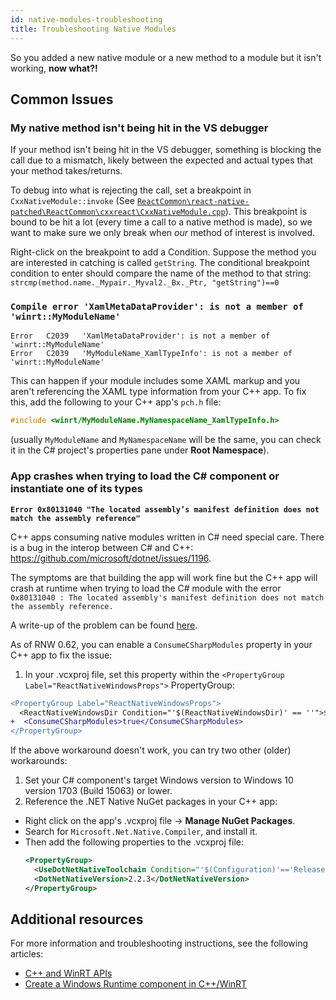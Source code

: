 ```yaml
---
id: native-modules-troubleshooting
title: Troubleshooting Native Modules
---
```


So you added a new native module or a new method to a module but it isn't working, **now what?!**

## Common Issues

### My native method isn't being hit in the VS debugger

If your method isn't being hit in the VS debugger, something is blocking the call due to a mismatch, likely between the expected and actual types that your method takes/returns.

To debug into what is rejecting the call, set a breakpoint in `CxxNativeModule::invoke` (See [`ReactCommon\react-native-patched\ReactCommon\cxxreact\CxxNativeModule.cpp`](https://github.com/facebook/react-native/blob/0b8a82a6eeeb3508b80ee137d313f64fe323db06/ReactCommon/cxxreact/CxxNativeModule.cpp#L97)). This breakpoint is bound to be hit a lot (every time a call to a native method is made), so we want to make sure we only break when *our* method of interest is involved.

Right-click on the breakpoint to add a Condition. Suppose the method you are interested in catching is called `getString`. 
The conditional breakpoint condition to enter should compare the name of the method to that string: `strcmp(method.name._Mypair._Myval2._Bx._Ptr, "getString")==0`

### `Compile error 'XamlMetaDataProvider': is not a member of 'winrt::MyModuleName'`
```
Error	C2039	'XamlMetaDataProvider': is not a member of 'winrt::MyModuleName'
Error	C2039	'MyModuleName_XamlTypeInfo': is not a member of 'winrt::MyModuleName'
```

This can happen if your module includes some XAML markup and you aren't referencing the XAML type information from your C++ app.
To fix this, add the following to your C++ app's `pch.h` file:
```cpp
#include <winrt/MyModuleName.MyNamespaceName_XamlTypeInfo.h>
```
(usually `MyModuleName` and `MyNamespaceName` will be the same, you can check it in the C# project's properties pane under **Root Namespace**).

### App crashes when trying to load the C# component or instantiate one of its types
**`Error 0x80131040 "The located assembly’s manifest definition does not match the assembly reference"`**

C++ apps consuming native modules written in C# need special care. There is a bug in the interop between C# and C++: https://github.com/microsoft/dotnet/issues/1196.

The symptoms are that building the app will work fine but the C++ app will crash at runtime when trying to load the C# module with the error `0x80131040 : The located assembly's manifest definition does not match the assembly reference.`

A write-up of the problem can be found [here](https://devblogs.microsoft.com/oldnewthing/20200615-00/?p=103868/). 

As of RNW 0.62, you can enable a `ConsumeCSharpModules` property in your C++ app to fix the issue:

1. In your .vcxproj file, set this property within the `<PropertyGroup Label="ReactNativeWindowsProps">` PropertyGroup:
```diff
<PropertyGroup Label="ReactNativeWindowsProps">
  <ReactNativeWindowsDir Condition="'$(ReactNativeWindowsDir)' == ''">$([MSBuild]::GetDirectoryNameOfFileAbove($(MSBuildThisFileDirectory), 'node_modules\react-native-windows\package.json'))\node_modules\react-native-windows\</ReactNativeWindowsDir>
+  <ConsumeCSharpModules>true</ConsumeCSharpModules>
</PropertyGroup>
```

If the above workaround doesn't work, you can try two other (older) workarounds:

1. Set your C# component's target Windows version to Windows 10 version 1703 (Build 15063) or lower.
1. Reference the .NET Native NuGet packages in your C++ app:
  - Right click on the app's .vcxproj file → **Manage NuGet Packages**.
  - Search for `Microsoft.Net.Native.Compiler`, and install it.
  - Then add the following properties to the .vcxproj file:
    ```xml
    <PropertyGroup>
      <UseDotNetNativeToolchain Condition="'$(Configuration)'=='Release'">true</UseDotNetNativeToolchain>
      <DotNetNativeVersion>2.2.3</DotNetNativeVersion>
    </PropertyGroup>
    ```

## Additional resources
For more information and troubleshooting instructions, see the following articles:

- [C++ and WinRT APIs](https://docs.microsoft.com/windows/uwp/cpp-and-winrt-apis/troubleshooting)
- [Create a Windows Runtime component in C++/WinRT](https://docs.microsoft.com/windows/uwp/winrt-components/create-a-windows-runtime-component-in-cppwinrt)

